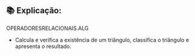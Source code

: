 ## 📚 Explicação:

OPERADORESRELACIONAIS.ALG

* Calcula e verifica a existência de um triângulo, classifica o triângulo e apresenta o resultado.
